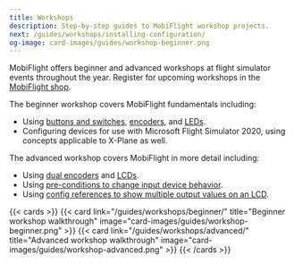 ```yaml
---
title: Workshops
description: Step-by-step guides to MobiFlight workshop projects.
next: /guides/workshops/installing-configuration/
og-image: card-images/guides/workshop-beginner.png
---
```


MobiFlight offers beginner and advanced workshops at flight simulator events throughout the year. Register for upcoming workshops in the [MobiFlight shop](https://shop.mobiflight.com/category/events).

The beginner workshop covers MobiFlight fundamentals including:

- Using [buttons and switches](/devices/button-switch/), [encoders](/devices/encoder/), and [LEDs](/devices/led).
- Configuring devices for use with Microsoft Flight Simulator 2020, using concepts applicable to X-Plane as well.

The advanced workshop covers MobiFlight in more detail including:

- Using [dual encoders](/devices/encoder/) and [LCDs](/devices/lcd).
- Using [pre-conditions to change input device behavior](/guides/single-encoder-com-tuning/).
- Using [config references to show multiple output values on an LCD](/devices/lcd/advanced-configuration/).

{{< cards >}}
{{< card link="/guides/workshops/beginner/" title="Beginner workshop walkthrough" image="card-images/guides/workshop-beginner.png" >}}
{{< card link="/guides/workshops/advanced/" title="Advanced workshop walkthrough" image="card-images/guides/workshop-advanced.png" >}}
{{< /cards >}}
